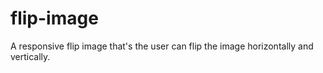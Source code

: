 # flip-image
A responsive flip image that's the user can flip the image horizontally and vertically.
